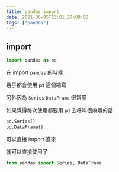 ```yaml
---
title: pandas import
date: 2021-06-05T13:01:27+09:00
tags: ["pandas"]
---
```


## import

```python
import pandas as pd
```

在 import `pandas` 的時候

幾乎都會使用 `pd` 這個縮寫

另外因為 `Series` `DataFrame` 很常用

如果覺得每次使用都要用 `pd` 去呼叫很麻煩的話

```python
pd.Series()
pd.DataFrame()
```

可以直接 import 進來

就可以直接使用了

```python
from pandas import Series, DataFrame
```
